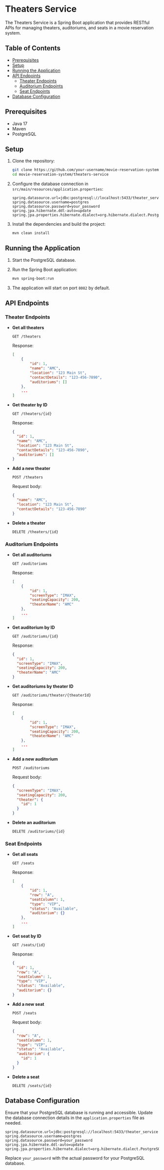 # Theaters Service

The Theaters Service is a Spring Boot application that provides RESTful APIs for managing theaters, auditoriums, and seats in a movie reservation system.

## Table of Contents

- [Prerequisites](#prerequisites)
- [Setup](#setup)
- [Running the Application](#running-the-application)
- [API Endpoints](#api-endpoints)
  - [Theater Endpoints](#theater-endpoints)
  - [Auditorium Endpoints](#auditorium-endpoints)
  - [Seat Endpoints](#seat-endpoints)
- [Database Configuration](#database-configuration)

## Prerequisites

- Java 17
- Maven
- PostgreSQL

## Setup

1. Clone the repository:

   ```sh
   git clone https://github.com/your-username/movie-reservation-system.git
   cd movie-reservation-system/theaters-service
   ```

2. Configure the database connection in `src/main/resources/application.properties`:

   ```properties
   spring.datasource.url=jdbc:postgresql://localhost:5433/theater_service
   spring.datasource.username=postgres
   spring.datasource.password=your_password
   spring.jpa.hibernate.ddl-auto=update
   spring.jpa.properties.hibernate.dialect=org.hibernate.dialect.PostgreSQLDialect
   ```

3. Install the dependencies and build the project:
   ```sh
   mvn clean install
   ```

## Running the Application

1. Start the PostgreSQL database.

2. Run the Spring Boot application:

   ```sh
   mvn spring-boot:run
   ```

3. The application will start on port `8082` by default.

## API Endpoints

### Theater Endpoints

- **Get all theaters**

  ```http
  GET /theaters
  ```

  Response:

  ```json
  [
      {
          "id": 1,
          "name": "AMC",
          "location": "123 Main St",
          "contactDetails": "123-456-7890",
          "auditoriums": []
      },
      ...
  ]
  ```

- **Get theater by ID**

  ```http
  GET /theaters/{id}
  ```

  Response:

  ```json
  {
    "id": 1,
    "name": "AMC",
    "location": "123 Main St",
    "contactDetails": "123-456-7890",
    "auditoriums": []
  }
  ```

- **Add a new theater**

  ```http
  POST /theaters
  ```

  Request body:

  ```json
  {
    "name": "AMC",
    "location": "123 Main St",
    "contactDetails": "123-456-7890"
  }
  ```

- **Delete a theater**
  ```http
  DELETE /theaters/{id}
  ```

### Auditorium Endpoints

- **Get all auditoriums**

  ```http
  GET /auditoriums
  ```

  Response:

  ```json
  [
      {
          "id": 1,
          "screenType": "IMAX",
          "seatingCapacity": 200,
          "theaterName": "AMC"
      },
      ...
  ]
  ```

- **Get auditorium by ID**

  ```http
  GET /auditoriums/{id}
  ```

  Response:

  ```json
  {
    "id": 1,
    "screenType": "IMAX",
    "seatingCapacity": 200,
    "theaterName": "AMC"
  }
  ```

- **Get auditoriums by theater ID**

  ```http
  GET /auditoriums/theater/{theaterId}
  ```

  Response:

  ```json
  [
      {
          "id": 1,
          "screenType": "IMAX",
          "seatingCapacity": 200,
          "theaterName": "AMC"
      },
      ...
  ]
  ```

- **Add a new auditorium**

  ```http
  POST /auditoriums
  ```

  Request body:

  ```json
  {
    "screenType": "IMAX",
    "seatingCapacity": 200,
    "theater": {
      "id": 1
    }
  }
  ```

- **Delete an auditorium**
  ```http
  DELETE /auditoriums/{id}
  ```

### Seat Endpoints

- **Get all seats**

  ```http
  GET /seats
  ```

  Response:

  ```json
  [
      {
          "id": 1,
          "row": "A",
          "seatColumn": 1,
          "type": "VIP",
          "status": "Available",
          "auditorium": {}
      },
      ...
  ]
  ```

- **Get seat by ID**

  ```http
  GET /seats/{id}
  ```

  Response:

  ```json
  {
    "id": 1,
    "row": "A",
    "seatColumn": 1,
    "type": "VIP",
    "status": "Available",
    "auditorium": {}
  }
  ```

- **Add a new seat**

  ```http
  POST /seats
  ```

  Request body:

  ```json
  {
    "row": "A",
    "seatColumn": 1,
    "type": "VIP",
    "status": "Available",
    "auditorium": {
      "id": 1
    }
  }
  ```

- **Delete a seat**
  ```http
  DELETE /seats/{id}
  ```

## Database Configuration

Ensure that your PostgreSQL database is running and accessible. Update the database connection details in the `application.properties` file as needed.

```properties
spring.datasource.url=jdbc:postgresql://localhost:5433/theater_service
spring.datasource.username=postgres
spring.datasource.password=your_password
spring.jpa.hibernate.ddl-auto=update
spring.jpa.properties.hibernate.dialect=org.hibernate.dialect.PostgreSQLDialect
```

Replace `your_password` with the actual password for your PostgreSQL database.
